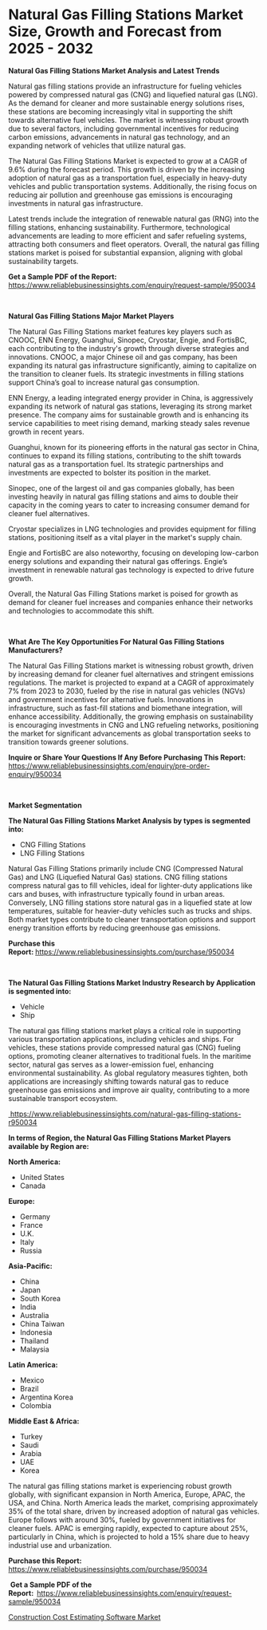 <p><h1>Natural Gas Filling Stations Market Size, Growth and Forecast from 2025 - 2032</h1></p><p><strong>Natural Gas Filling Stations Market Analysis and Latest Trends</strong></p>
<p><p>Natural gas filling stations provide an infrastructure for fueling vehicles powered by compressed natural gas (CNG) and liquefied natural gas (LNG). As the demand for cleaner and more sustainable energy solutions rises, these stations are becoming increasingly vital in supporting the shift towards alternative fuel vehicles. The market is witnessing robust growth due to several factors, including governmental incentives for reducing carbon emissions, advancements in natural gas technology, and an expanding network of vehicles that utilize natural gas.</p><p>The Natural Gas Filling Stations Market is expected to grow at a CAGR of 9.6% during the forecast period. This growth is driven by the increasing adoption of natural gas as a transportation fuel, especially in heavy-duty vehicles and public transportation systems. Additionally, the rising focus on reducing air pollution and greenhouse gas emissions is encouraging investments in natural gas infrastructure.</p><p>Latest trends include the integration of renewable natural gas (RNG) into the filling stations, enhancing sustainability. Furthermore, technological advancements are leading to more efficient and safer refueling systems, attracting both consumers and fleet operators. Overall, the natural gas filling stations market is poised for substantial expansion, aligning with global sustainability targets.</p></p>
<p><strong>Get a Sample PDF of the Report:&nbsp;</strong> <a href="https://www.reliablebusinessinsights.com/enquiry/request-sample/950034?utm_campaign=3134&utm_medium=2&utm_source=Github&utm_content=ia&utm_term=07032025&utm_id=natural-gas-filling-stations">https://www.reliablebusinessinsights.com/enquiry/request-sample/950034</a></p>
<p>&nbsp;</p>
<p><strong>Natural Gas Filling Stations Major Market Players</strong></p>
<p><p>The Natural Gas Filling Stations market features key players such as CNOOC, ENN Energy, Guanghui, Sinopec, Cryostar, Engie, and FortisBC, each contributing to the industry's growth through diverse strategies and innovations. CNOOC, a major Chinese oil and gas company, has been expanding its natural gas infrastructure significantly, aiming to capitalize on the transition to cleaner fuels. Its strategic investments in filling stations support China’s goal to increase natural gas consumption.</p><p>ENN Energy, a leading integrated energy provider in China, is aggressively expanding its network of natural gas stations, leveraging its strong market presence. The company aims for sustainable growth and is enhancing its service capabilities to meet rising demand, marking steady sales revenue growth in recent years.</p><p>Guanghui, known for its pioneering efforts in the natural gas sector in China, continues to expand its filling stations, contributing to the shift towards natural gas as a transportation fuel. Its strategic partnerships and investments are expected to bolster its position in the market.</p><p>Sinopec, one of the largest oil and gas companies globally, has been investing heavily in natural gas filling stations and aims to double their capacity in the coming years to cater to increasing consumer demand for cleaner fuel alternatives.</p><p>Cryostar specializes in LNG technologies and provides equipment for filling stations, positioning itself as a vital player in the market's supply chain.</p><p>Engie and FortisBC are also noteworthy, focusing on developing low-carbon energy solutions and expanding their natural gas offerings. Engie’s investment in renewable natural gas technology is expected to drive future growth.</p><p>Overall, the Natural Gas Filling Stations market is poised for growth as demand for cleaner fuel increases and companies enhance their networks and technologies to accommodate this shift.</p></p>
<p>&nbsp;</p>
<p><strong>What Are The Key Opportunities For Natural Gas Filling Stations Manufacturers?</strong></p>
<p><p>The Natural Gas Filling Stations market is witnessing robust growth, driven by increasing demand for cleaner fuel alternatives and stringent emissions regulations. The market is projected to expand at a CAGR of approximately 7% from 2023 to 2030, fueled by the rise in natural gas vehicles (NGVs) and government incentives for alternative fuels. Innovations in infrastructure, such as fast-fill stations and biomethane integration, will enhance accessibility. Additionally, the growing emphasis on sustainability is encouraging investments in CNG and LNG refueling networks, positioning the market for significant advancements as global transportation seeks to transition towards greener solutions.</p></p>
<p><strong>Inquire or Share Your Questions If Any Before Purchasing This Report:</strong> <a href="https://www.reliablebusinessinsights.com/enquiry/pre-order-enquiry/950034?utm_campaign=3134&utm_medium=2&utm_source=Github&utm_content=ia&utm_term=07032025&utm_id=natural-gas-filling-stations">https://www.reliablebusinessinsights.com/enquiry/pre-order-enquiry/950034</a></p>
<p>&nbsp;</p>
<p><strong>Market Segmentation</strong></p>
<p><strong>The Natural Gas Filling Stations Market Analysis by types is segmented into:</strong></p>
<p><ul><li>CNG Filling Stations</li><li>LNG Filling Stations</li></ul></p>
<p><p>Natural Gas Filling Stations primarily include CNG (Compressed Natural Gas) and LNG (Liquefied Natural Gas) stations. CNG filling stations compress natural gas to fill vehicles, ideal for lighter-duty applications like cars and buses, with infrastructure typically found in urban areas. Conversely, LNG filling stations store natural gas in a liquefied state at low temperatures, suitable for heavier-duty vehicles such as trucks and ships. Both market types contribute to cleaner transportation options and support energy transition efforts by reducing greenhouse gas emissions.</p></p>
<p><strong>Purchase this Report:&nbsp;</strong><a href="https://www.reliablebusinessinsights.com/purchase/950034?utm_campaign=3134&utm_medium=2&utm_source=Github&utm_content=ia&utm_term=07032025&utm_id=natural-gas-filling-stations">https://www.reliablebusinessinsights.com/purchase/950034</a></p>
<p>&nbsp;</p>
<p><strong>The Natural Gas Filling Stations Market Industry Research by Application is segmented into:</strong></p>
<p><ul><li>Vehicle</li><li>Ship</li></ul></p>
<p><p>The natural gas filling stations market plays a critical role in supporting various transportation applications, including vehicles and ships. For vehicles, these stations provide compressed natural gas (CNG) fueling options, promoting cleaner alternatives to traditional fuels. In the maritime sector, natural gas serves as a lower-emission fuel, enhancing environmental sustainability. As global regulatory measures tighten, both applications are increasingly shifting towards natural gas to reduce greenhouse gas emissions and improve air quality, contributing to a more sustainable transport ecosystem.</p></p>
<p><a href="https://www.reliablebusinessinsights.com/natural-gas-filling-stations-r950034?utm_campaign=3134&utm_medium=2&utm_source=Github&utm_content=ia&utm_term=07032025&utm_id=natural-gas-filling-stations">&nbsp;https://www.reliablebusinessinsights.com/natural-gas-filling-stations-r950034</a></p>
<p><strong>In terms of Region, the Natural Gas Filling Stations Market Players available by Region are:</strong></p>
<p>
    <p> <strong> North America: </strong>
        <ul>
            <li>United States</li>
            <li>Canada</li>
        </ul>
        </p> 
    <p> <strong> Europe: </strong>
        <ul>
            <li>Germany</li>
            <li>France</li>
            <li>U.K.</li>
            <li>Italy</li>
            <li>Russia</li>
        </ul>
        </p> 
    <p> <strong> Asia-Pacific: </strong>
        <ul>
            <li>China</li>
            <li>Japan</li>
            <li>South Korea</li>
            <li>India</li>
            <li>Australia</li>
            <li>China Taiwan</li>
            <li>Indonesia</li>
            <li>Thailand</li>
            <li>Malaysia</li>
        </ul>
        </p> 
    <p> <strong> Latin America: </strong>
        <ul>
            <li>Mexico</li>
            <li>Brazil</li>
            <li>Argentina Korea</li>
            <li>Colombia</li>
        </ul>
        </p> 
    <p> <strong> Middle East & Africa: </strong>
        <ul>
            <li>Turkey</li>
            <li>Saudi</li>
            <li>Arabia</li>
            <li>UAE</li>
            <li>Korea</li>
        </ul>
    </p>
    </p>
<p><p>The natural gas filling stations market is experiencing robust growth globally, with significant expansion in North America, Europe, APAC, the USA, and China. North America leads the market, comprising approximately 35% of the total share, driven by increased adoption of natural gas vehicles. Europe follows with around 30%, fueled by government initiatives for cleaner fuels. APAC is emerging rapidly, expected to capture about 25%, particularly in China, which is projected to hold a 15% share due to heavy industrial use and urbanization.</p></p>
<p><strong>Purchase this Report: </strong><a href="https://www.reliablebusinessinsights.com/purchase/950034?utm_campaign=3134&utm_medium=2&utm_source=Github&utm_content=ia&utm_term=07032025&utm_id=natural-gas-filling-stations">https://www.reliablebusinessinsights.com/purchase/950034</a></p>
<p>&nbsp;<strong>Get a Sample PDF of the Report:&nbsp;&nbsp;</strong><a href="https://www.reliablebusinessinsights.com/enquiry/request-sample/950034?utm_campaign=3134&utm_medium=2&utm_source=Github&utm_content=ia&utm_term=07032025&utm_id=natural-gas-filling-stations">https://www.reliablebusinessinsights.com/enquiry/request-sample/950034</a></p>
<p><strong></strong></p>
<p><p><a href="https://github.com/akermigarib/Market-Research-Report-List-1/blob/main/construction-cost-estimating-software-market.md?utm_campaign=3134&utm_medium=2&utm_source=Github&utm_content=ia&utm_term=07032025&utm_id=natural-gas-filling-stations">Construction Cost Estimating Software Market</a></p></p>